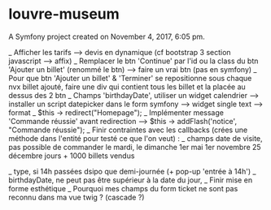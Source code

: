 louvre-museum
=============

A Symfony project created on November 4, 2017, 6:05 pm.

_ Afficher les tarifs --> devis en dynamique (cf bootstrap 3 section javascript --> affix)
_ Remplacer le btn 'Continue' par l'id ou la class du btn 'Ajouter un billet' (renommé le btn)
--> faire un vrai btn (pas en symfony)
_ Pour que btn 'Ajouter un billet' & 'Terminer' se repositionne sous chaque nvx billet ajouté, faire une div
qui contient tous les billet et la placée au dessus des 2 btn
_ Champs 'birthdayDate', utiliser un widget calendrier --> installer un script datepicker dans le form symfony
--> widget single text --> format
_ $this -> redirect("Homepage");
_ Implémenter message 'Commande réussie' avant redirection
--> $this -> addFlash('notice', "Commande réussie");
_ Finir contraintes avec les callbacks (crées une méthode dans l'entité pour testé ce que l'on veut) :
  _ champs date de visite, pas possible de commander le mardi, le dimanche
                                                     1er mai
                                                     1er novembre
                                                     25 décembre
                                                     jours + 1000 billets vendus

  _ type, si 14h passées dsipo que demi-journée (+ pop-up 'entrée à 14h')
  _ birthdayDate, ne peut pas être supérieur à la date du jour,
  _ Finir mise en forme esthétique
  _ Pourquoi mes champs du form ticket ne sont pas reconnu dans ma vue twig ? (cascade ?)

